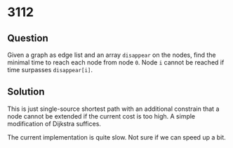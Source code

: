 # 3112

## Question

Given a graph as edge list and an array `disappear` on the nodes, find the minimal time to reach each node from node `0`. Node `i` cannot be reached if time surpasses `disappear[i]`.

## Solution

This is just single-source shortest path with an additional constrain that a node cannot be extended if the current cost is too high. A simple modification of Dijkstra suffices.

The current implementation is quite slow. Not sure if we can speed up a bit.

